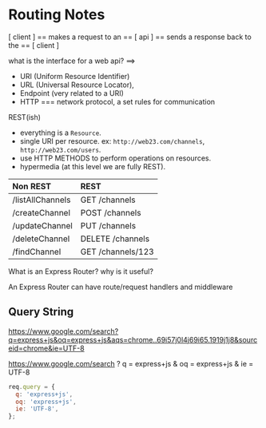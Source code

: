 # Routing Notes

[ client ] == makes a request to an == [ api ] == sends a response back to the == [ client ]

what is the interface for a web api? ==>

- URI (Uniform Resource Identifier)
- URL (Universal Resource Locator),
- Endpoint (very related to a URI)
- HTTP === network protocol, a set rules for communication

REST(ish)

- everything is a `Resource`.
- single URI per resource. ex: `http://web23.com/channels`, `http://web23.com/users`.
- use HTTP METHODS to perform operations on resources.
- hypermedia (at this level we are fully REST).

| Non REST         | REST              |
| :--------------- | :---------------- |
| /listAllChannels | GET /channels     |
| /createChannel   | POST /channels    |
| /updateChannel   | PUT /channels     |
| /deleteChannel   | DELETE /channels  |
| /findChannel     | GET /channels/123 |

What is an Express Router? why is it useful?

An Express Router can have route/request handlers and middleware

## Query String

https://www.google.com/search?q=express+js&oq=express+js&aqs=chrome..69i57j0l4j69i65.1919j1j8&sourceid=chrome&ie=UTF-8

https://www.google.com/search
?
q = express+js
&
oq = express+js
&
ie = UTF-8

```js
req.query = {
  q: 'express+js',
  oq: 'express+js',
  ie: 'UTF-8',
};
```
